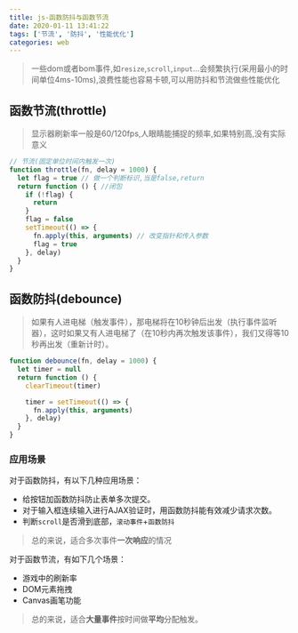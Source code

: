 ```yaml
---
title: js-函数防抖与函数节流
date: 2020-01-11 13:41:22
tags: ['节流', '防抖', '性能优化']
categories: web
---
```


>  一些dom或者bom事件,如`resize`,`scroll`,`input`...会频繁执行(采用最小的时间单位4ms-10ms),浪费性能也容易卡顿,可以用防抖和节流做些性能优化

## 函数节流(throttle)
> 显示器刷新率一般是60/120fps,人眼睛能捕捉的频率,如果特别高,没有实际意义
```javascript
// 节流(固定单位时间内触发一次)
function throttle(fn, delay = 1000) {
  let flag = true // 做一个判断标识,当是false,return
  return function () { //闭包
    if (!flag) {
      return
    }
    flag = false
    setTimeout(() => {
      fn.apply(this, arguments) // 改变指针和传入参数
      flag = true
    }, delay)
  }
}
```

## 函数防抖(debounce)

>如果有人进电梯（触发事件），那电梯将在10秒钟后出发（执行事件监听器），这时如果又有人进电梯了（在10秒内再次触发该事件），我们又得等10秒再出发（重新计时）。

```javascript
function debounce(fn, delay = 1000) {
  let timer = null
  return function () {
    clearTimeout(timer)

    timer = setTimeout(() => {
      fn.apply(this, arguments)
    }, delay)
  }
}
```

### 应用场景

对于函数防抖，有以下几种应用场景：

- 给按钮加函数防抖防止表单多次提交。
- 对于输入框连续输入进行AJAX验证时，用函数防抖能有效减少请求次数。
- 判断`scroll`是否滑到底部，`滚动事件`+`函数防抖`

> 总的来说，适合多次事件**一次响应**的情况

对于函数节流，有如下几个场景：

- 游戏中的刷新率
- DOM元素拖拽
- Canvas画笔功能

> 总的来说，适合**大量事件**按时间做**平均**分配触发。